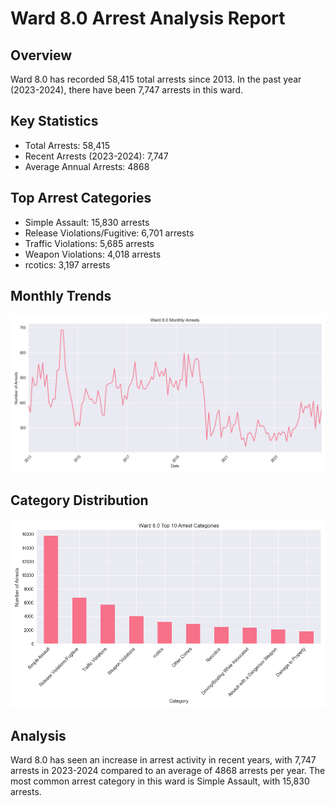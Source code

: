 # Ward 8.0 Arrest Analysis Report

## Overview
Ward 8.0 has recorded 58,415 total arrests since 2013. In the past year (2023-2024), there have been 7,747 arrests in this ward.

## Key Statistics
- Total Arrests: 58,415
- Recent Arrests (2023-2024): 7,747
- Average Annual Arrests: 4868

## Top Arrest Categories
- Simple Assault: 15,830 arrests
- Release Violations/Fugitive: 6,701 arrests
- Traffic Violations: 5,685 arrests
- Weapon Violations: 4,018 arrests
-  rcotics: 3,197 arrests

## Monthly Trends
![Monthly Arrest Trends](ward_8.0_monthly_trends.png)

## Category Distribution
![Top 10 Arrest Categories](ward_8.0_categories.png)

## Analysis
Ward 8.0 has seen an increase in arrest activity in recent years, with 7,747 arrests in 2023-2024 compared to an average of 4868 arrests per year.
The most common arrest category in this ward is Simple Assault, with 15,830 arrests.
